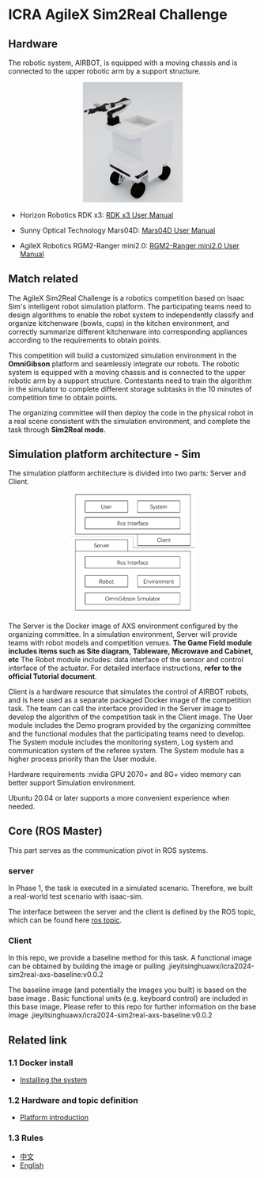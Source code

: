 # ICRA AgileX Sim2Real Challenge


## Hardware 
The robotic system, AIRBOT, is equipped with a moving chassis and is connected to the upper robotic arm by a support structure. 
<div align="center">
  <img src="./assets/AIRBOT.png" width="40%">
</div>

* Horizon Robotics RDK x3:
[RDK x3 User Manual](https://developer.horizon.cc/documents_rdk/)

* Sunny Optical Technology  Mars04D:
[Mars04D User Manual](https://www.sunnyaiot.com/product_detail/Mars04D.html)

* AgileX Robotics RGM2-Ranger mini2.0:
[RGM2-Ranger mini2.0 User Manual](https://github.com/agilexrobotics/AgileX-Robotics-all-products-user-manuals)




## Match related

The AgileX Sim2Real Challenge is a robotics competition based on Isaac Sim's intelligent robot simulation platform. The participating teams need to design algorithms to enable the robot system to independently classify and organize kitchenware (bowls, cups) in the kitchen environment, and correctly summarize different kitchenware into corresponding appliances according to the requirements to obtain points.


This competition will build a customized simulation environment in the **OmniGibson** platform and seamlessly integrate our robots. The robotic system is equipped with a moving chassis and is connected to the upper robotic arm by a support structure. Contestants need to train the algorithm in the simulator to complete different storage subtasks in the 10 minutes of competition time to obtain points.


The organizing committee will then deploy the code in the physical robot in a real scene consistent with the simulation environment, and complete the task through **Sim2Real mode**.


## Simulation platform architecture - Sim

The simulation platform architecture is divided into two parts: Server and Client.


<div align="center">
  <img src="./assets/client_server.png" width="50%">
</div>


The Server is the Docker image of AXS environment configured by the organizing committee. In a simulation environment, Server will provide teams with robot models and competition venues. **The Game Field module includes items such as Site diagram, Tableware, Microwave and Cabinet, etc** The Robot module includes: data interface of the sensor and control interface of the actuator. For detailed interface instructions, **refer to the official Tutorial document**.

Client is a hardware resource that simulates the control of AIRBOT robots, and is here used as a separate packaged Docker image of the competition task. The team can call the interface provided in the Server image to develop the algorithm of the competition task in the Client image. The User module includes the Demo program provided by the organizing committee and the functional modules that the participating teams need to develop. The System module includes the monitoring system, Log system and communication system of the referee system. The System module has a higher process priority than the User module.

Hardware requirements :nvidia GPU 2070+ and 8G+ video memory can better support Simulation environment.

Ubuntu 20.04 or later supports a more convenient experience when needed.

## Core (ROS Master)

This part serves as the communication pivot in ROS systems.

### server

In Phase 1, the task is executed in a simulated scenario. Therefore, we built a real-world test scenario with isaac-sim.

The interface between the server and the client is defined by the ROS topic, which can be found here [ros topic](./Platform_introduction.md).

### Client

In this repo, we provide a baseline method for this task. A functional image can be obtained by building the image or pulling .jieyitsinghuawx/icra2024-sim2real-axs-baseline:v0.0.2


The baseline image (and potentially the images you built) is based on the base image . Basic functional units (e.g. keyboard control) are included in this base image. Please refer to this repo for further information on the base image .jieyitsinghuawx/icra2024-sim2real-axs-baseline:v0.0.2


## Related link

### 1.1 Docker install
* [Installing the system](./sim2real-install-guide.md)

### 1.2 Hardware and topic definition
* [Platform introduction](./Platform_introduction.md)
  
### 1.3 Rules
* [中文](./Rule2024AgileSim2RealChallenge_cn.pdf)
* [English](./Rule2024AgileSim2RealChallenge_en.pdf)
